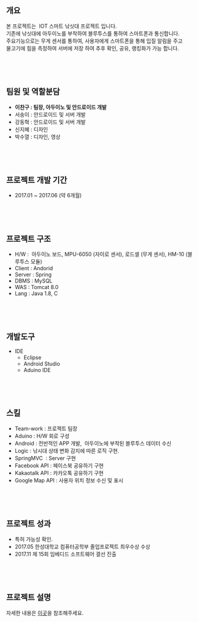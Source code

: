 <h2><strong>개요</strong></h2>

<p>본 프로젝트는 &nbsp;IOT 스마트 낚싯대 프로젝트 입니다.<br/>
기존에 낚싯대에 아두이노를 부착하여 블루투스를 통하여 스마트폰과 통신합니다.<br/>
주요기능으로는 무게 센서를 통하여, 사용자에게 스마트폰을 통해 입질 알림을 주고<br/>
물고기에 힘을 측정하여 서버에 저장 하여 추후 확인, 공유, 랭킹화가 가능 합니다.</p>

<p>&nbsp;</p>

<p>&nbsp;</p>

<h2><strong>팀원 및 역할분담</strong></h2>

<ul>
	<li><strong>이찬구 : 팀장, 아두이노 및 안드로이드&nbsp;개발</strong></li>
	<li>서송이 : 안드로이드 및 서버 개발</li>
	<li>강동혁 : 안드로이드 및 서버 개발</li>
	<li>신지혜 : 디자인</li>
	<li>박수열 : 디자인, 영상</li>
</ul>

<p>&nbsp;</p>

<p>&nbsp;</p>

<h2><strong>프로젝트 개발 기간</strong></h2>

<ul>
	<li>2017.01 ~ 2017.06 (약 6개월)</li>
</ul>

<p>&nbsp;</p>

<p>&nbsp;</p>

<h2><strong>프로젝트 구조</strong></h2>

<ul>
	<li>H/W : &nbsp;아두이노 보드, MPU-6050 (자이로&nbsp;센서), 로드셀 (무게 센서), HM-10 (블루투스 모듈)</li>
	<li>Client : Andorid</li>
	<li>Server : Spring</li>
	<li>DBMS : MySQL</li>
	<li>WAS : Tomcat 8.0</li>
	<li>Lang : Java 1.8, C</li>
</ul>


<p>&nbsp;</p>

<p>&nbsp;</p>

<h2><strong>개발도구</strong></h2>

<ul>
	<li>IDE
	<ul>
		<li>Eclipse</li>
		<li>Android Studio</li>
		<li>Aduino IDE</li>
	</ul>
	</li>
</ul>

<p>&nbsp;</p>

<p>&nbsp;</p>

<h2><strong>스킬</strong></h2>

<ul>
	<li>Team-work : 프로젝트 팀장</li>
	<li>Aduino : H/W 회로 구성</li>
	<li>Android : 전반적인 APP 개발,&nbsp; 아두이노에 부착된 블루투스 데이터 수신</li>
	<li>Logic : 낚시대 상태 변화 감지에 따른 로직 구현.</li>
	<li>SpringMVC&nbsp; : Server 구현</li>
	<li>Facebook API : 페이스북 공유하기 구현</li>
	<li>Kakaotalk API : 카카오톡 공유하기 구현</li>
	<li>Google Map API : 사용자 위치 정보 수신 및 표시</li>
</ul>

<p>&nbsp;</p>

<p>&nbsp;</p>

<h2><strong>프로젝트 성과</strong></h2>

<ul>
	<li>특허 가능성 확인.</li>
	<li>2017.05 한성대학교 컴퓨터공학부 졸업프로젝트 최우수상 수상</li>
	<li>2017.11 제 15회 임베디드 소프트웨어 결선 진출</li>
</ul>

<p>&nbsp;</p>

<p>&nbsp;</p>

<h2><strong>프로젝트 설명</strong></h2>

자세한 내용은 <a href="http://www.changoos.com/projects/16">이곳</a>을 참조해주세요.
<p>&nbsp;</p>

<p>&nbsp;</p>
